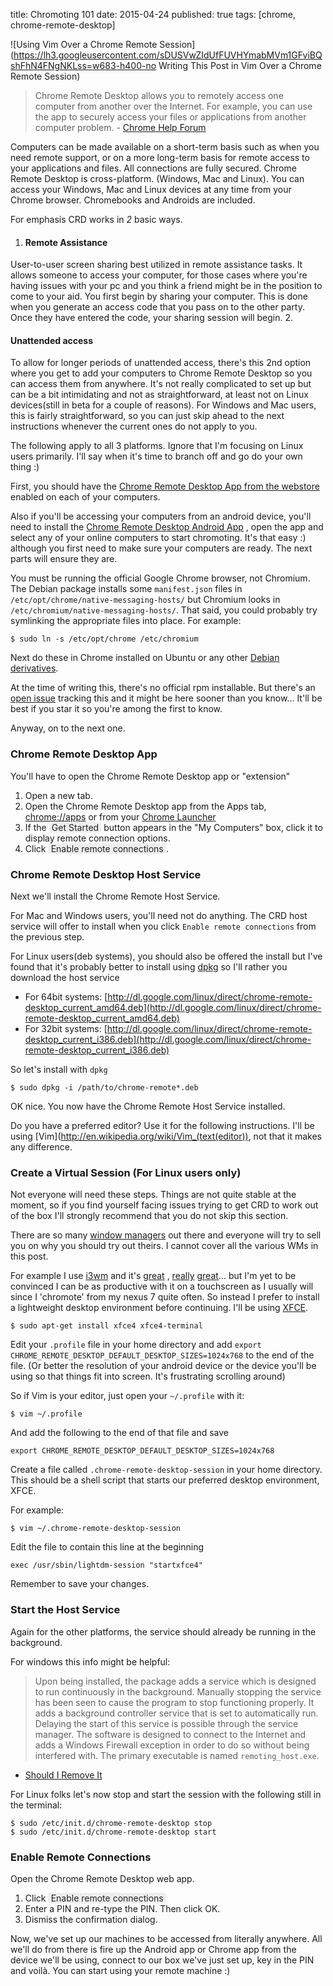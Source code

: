 title: Chromoting 101
date: 2015-04-24
published: true
tags: [chrome, chrome-remote-desktop]

![Using Vim Over a Chrome Remote Session](https://lh3.googleusercontent.com/sDUSVwZIdUfFUVHYmabMVm1GFviBQshFhN4FNgNKLss=w683-h400-no Writing This Post in Vim Over a Chrome Remote Session)


<blockquote itemprop="description"> Chrome Remote Desktop allows you to remotely access one computer from another over the Internet. For example, you can use the app to securely access your files or applications from another computer problem. - <a href=https://support.google.com/chrome/answer/1649523?hl=en>Chrome Help Forum</a></blockquote>

Computers can be made available on a short-term basis such as when you need
remote support, or on a more long-term basis for remote access to your
applications and files. All connections are fully secured. Chrome Remote Desktop
is cross-platform. (Windows, Mac and Linux).
You can access your Windows, Mac and Linux devices at any time from your 
Chrome browser. Chromebooks and Androids are included.

For emphasis CRD works in *2* basic ways.
 
 1. <h4>Remote Assistance</h4>
User-to-user screen sharing best utilized in remote
assistance tasks. It allows someone to access your computer, for those cases
where you're having issues with your pc and you think a friend might be in the
position to come to your aid. You first begin by sharing
your computer. This is done when you generate an access code that you pass on
to the other party. Once they have entered the code, your sharing session will
begin.
 2. <h4>Unattended access</h4>
To allow for longer periods of unattended access, there's this 2nd option where
you get to add your computers to Chrome Remote Desktop so you can 
access them from anywhere.
It's not really complicated to set up but can be a bit intimidating 
and not as straightforward, at least not on Linux devices(still in beta for a
couple of reasons).
For Windows and Mac users, this is fairly straightforward, so you can just skip
ahead to the next instructions whenever the current ones do not apply to you.

The following apply to all 3 platforms. Ignore that I'm focusing on Linux users
primarily. I'll say when it's time to branch off and go do your own thing :)

First, you should have the [Chrome Remote Desktop App from the webstore](https://chrome.google.com/webstore/detail/chrome-remote-desktop/gbchcmhmhahfdphkhkmpfmihenigjmpp?hl=en) 
enabled on each of your computers. 

Also if you'll be accessing your computers from an android
device, you'll need to install the [Chrome Remote Desktop Android App](https://play.google.com/store/apps/details?id=com.google.chromeremotedesktop)
, open the app and select any of your online computers to start chromoting. It's
that easy :) although you first need to make sure your computers are ready. The
next parts will ensure they are.

You must be running the official Google Chrome browser, not Chromium. 
The Debian package installs some `manifest.json` files in 
`/etc/opt/chrome/native-messaging-hosts/` but Chromium looks in 
`/etc/chromium/native-messaging-hosts/`. That said, you could probably try 
symlinking the appropriate files into place. For example:

    $ sudo ln -s /etc/opt/chrome /etc/chromium

Next do these in Chrome installed on Ubuntu or any other 
[Debian derivatives](http://distrowatch.com/search.php?basedon=Debian&status=Active).

At the time of writing this, there's no official rpm installable. But there's
an [open issue](http://code.google.com/p/chromium/issues/detail?id=343329) 
tracking this and it might be here sooner than you know... It'll be best if you
star it so you're among the first to know. 

Anyway, on to the next one.

### Chrome Remote Desktop App
You'll have to open the Chrome Remote Desktop app or "extension"

 1. Open a new tab.
 2. Open the Chrome Remote Desktop app from the Apps tab, [chrome://apps](chrome://apps)
or from your
[Chrome Launcher](https://support.google.com/chrome_webstore/answer/3060053?hl=en.)
 3. If the <span style="color: #222; background: #eee; padding: 0 .3em; border-radius: .3em;">Get Started</span> button appears in the "My Computers" box, click it to 
 display remote connection options.
 4. Click <span style="color: #222; background: #eee; padding: 0 .3em; border-radius: .3em;">Enable remote connections</span>.

### Chrome Remote Desktop Host Service
Next we'll install the Chrome Remote Host Service.

For Mac and Windows users, you'll need not do anything. The CRD host service will
offer to install when you click `Enable remote connections` from  the previous
step.

For Linux users(deb systems), you should also be offered the install but I've
found that it's probably better to install using [dpkg](http://en.wikipedia.org/wiki/Dpkg)
so I'll rather you download the host service
 
 - For 64bit systems: [http://dl.google.com/linux/direct/chrome-remote-desktop_current_amd64.deb](http://dl.google.com/linux/direct/chrome-remote-desktop_current_amd64.deb)
 - For 32bit systems: [http://dl.google.com/linux/direct/chrome-remote-desktop_current_i386.deb](http://dl.google.com/linux/direct/chrome-remote-desktop_current_i386.deb)

So let's install with `dpkg`

    $ sudo dpkg -i /path/to/chrome-remote*.deb

OK nice. You now have the Chrome Remote Host Service installed.


Do you have a preferred editor? Use it for the following instructions. I'll be 
using [Vim](http://en.wikipedia.org/wiki/Vim_(text(editor)), not that it makes 
any difference.

### Create a Virtual Session (For Linux users only)

Not everyone will need these steps. Things are not quite stable at the moment,
so if you find yourself facing issues trying to get CRD to work out of the box
I'll strongly recommend that you do not skip this section.

There are so many [window managers](http://xwinman.org) out there and everyone will try to sell
you on why you should try out theirs. I cannot cover all the various WMs in this
post.

For example I use [i3wm](http://i3wm.org/) and it's [great](https://github.com/jeffgodwyll/dotfiles/blob/master/.i3/config)
, [really](https://github.com/jeffgodwyll/dotfiles/blob/master/.i3status.conf) 
[great](https://github.com/jeffgodwyll/dotfiles/blob/master/i3-exit)... 
but I'm yet to be convinced I can be as productive with it on a 
touchscreen as I usually will since I 'chromote' from my nexus 7 quite often. 
So instead I prefer to install a lightweight desktop environment before
continuing. I'll be using [XFCE](http://www.xfce.org/).
    
    $ sudo apt-get install xfce4 xfce4-terminal

Edit your `.profile` file in your home directory and add 
`export CHROME_REMOTE_DESKTOP_DEFAULT_DESKTOP_SIZES=1024x768` to the end of 
the file. (Or better the resolution of your android device or the device you'll
be using so that things fit into screen. It's frustrating scrolling around) 

So if Vim is your editor, just open your `~/.profile` with it: 
    
    $ vim ~/.profile

And add the following to the end of that file and save

    export CHROME_REMOTE_DESKTOP_DEFAULT_DESKTOP_SIZES=1024x768

Create a file called `.chrome-remote-desktop-session` in your home directory. 
This should be a shell script that starts our preferred desktop environment, 
XFCE.

For example:

    $ vim ~/.chrome-remote-desktop-session

Edit the file to contain this line at the beginning
    
    exec /usr/sbin/lightdm-session "startxfce4"

Remember to save your changes.

### Start the Host Service
Again for the other platforms, the service should already be running in the
background.

For windows this info might be helpful:

> Upon being installed, the package adds a service which is designed to run 
> continuously in the background. Manually stopping the service has been seen to 
> cause the program to stop functioning properly. It adds a background controller 
> service that is set to automatically run. Delaying the start of this service is
> possible through the service manager. The software is designed to connect to 
> the Internet and adds a Windows Firewall exception in order to do so without 
> being interfered with. The primary executable is named `remoting_host.exe`.
- [Should I Remove It](http://www.shouldiremoveit.com/Chrome-Remote-Desktop-Host-13249-program.aspx)


For Linux folks let's now stop and start the session with the following still
in the terminal:

    $ sudo /etc/init.d/chrome-remote-desktop stop
    $ sudo /etc/init.d/chrome-remote-desktop start

### Enable Remote Connections

Open the Chrome Remote Desktop web app.
  
  1. Click <span style="color: #222; background: #eee; padding: 0 .3em; border-radius: .3em;">Enable remote connections</span>
  2. Enter a PIN and re-type the PIN. Then click OK.
  3. Dismiss the confirmation dialog.

Now, we've set up our machines to be accessed from literally anywhere. All 
we'll do from there is fire up the Android app or Chrome app from the 
device we'll be using, connect to our box we've just set up, key in the PIN 
and voilà. You can start using your remote machine :)
